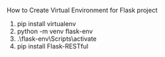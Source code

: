 How to Create Virtual Environment for Flask project
1) pip install virtualenv
2) python -m venv flask-env
3) .\flask-env\Scripts\activate
4) pip install Flask-RESTful
